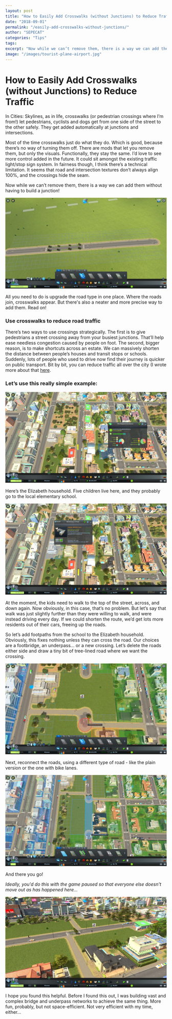 ```yaml
---
layout: post
title: "How to Easily Add Crosswalks (without Junctions) to Reduce Traffic"
date: "2018-09-01"
permalink: "/easily-add-crosswalks-without-junctions/"
author: "SEPECAT"
categories: "Tips"
tags:
excerpt: "Now while we can’t remove them, there is a way we can add them without having to build a junction!"
image: "/images/tourist-plane-airport.jpg"
---
```


# How to Easily Add Crosswalks (without Junctions) to Reduce Traffic

In Cities: Skylines, as in life, crosswalks (or pedestrian crossings where I’m from!) let pedestrians, cyclists and dogs get from one side of the street to the other safely. They get added automatically at junctions and intersections.

Most of the time crosswalks just do what they do. Which is good, because there’s no way of turning them off. There are mods that let you remove them, but only the visuals. Functionally, they stay the same.
I’d love to see more control added in the future. It could sit amongst the existing traffic light/stop sign system. In fairness though, I think there’s a technical limitation. It seems that road and intersection textures don’t always align 100%, and the crossings hide the seam.

Now while we can’t remove them, there is a way we can add them without having to build a junction! 

![Upgrade road for crosswalks](/images/upgrade-for-crosswalk.jpg)

All you need to do is upgrade the road type in one place. Where the roads join, crosswalks appear. But there's also a neater and more precise way to add them. Read on!

### Use crosswalks to reduce road traffic

There’s two ways to use crossings strategically. The first is to give pedestrians a street crossing away from your busiest junctions. That’ll help ease needless congestion caused by people on foot.
The second, bigger reason, is to make shortcuts across an estate. We can massively shorten the distance between people’s houses and transit stops or schools. Suddenly, lots of people who used to drive now find their journey is quicker on public transport. Bit by bit, you can reduce traffic all over the city (I wrote more about that [here](2018-09-02-reduce-manage-traffic-cities-skylines.md).

### Let’s use this really simple example:

![Low density suburb](/images/low-densityhousing.jpg)

Here’s the Elizabeth household. Five children live here, and they probably go to the local elementary school.

![Elementary school](/images/elementary-school.jpg)

At the moment, the kids need to walk to the top of the street, across, and down again. Now obviously, in this case, that’s no problem. But let’s say that walk was just slightly further than they were willing to walk, and were instead driving every day. If we could shorten the route, we’d get lots more residents out of their cars, freeing up the roads.

So let’s add footpaths from the school to the Elizabeth household. Obviously, this fixes nothing unless they can cross the road. Our choices are a footbridge, an underpass… or a new crossing. Let’s delete the roads either side and draw a tiny bit of tree-lined road where we want the crossing.

![Adding a crosswalk with no junction](/images/creating-crosswalk.jpg)

Next, reconnect the roads, using a different type of road - like the plain version or the one with bike lanes.

![Adding a crosswalk](/images/reconnect-the-roads.jpg)

And there you go!

*Ideally, you'd do this with the game paused so that everyone else doesn't move out as has happened here...*

![Crosswalk without junction](/images/crosswalk-suburb2.jpg)

I hope you found this helpful. Before I found this out, I was building vast and complex bridge and underpass networks to achieve the same thing. More fun, probably, but not space-efficient. Not very efficient with my time, either...